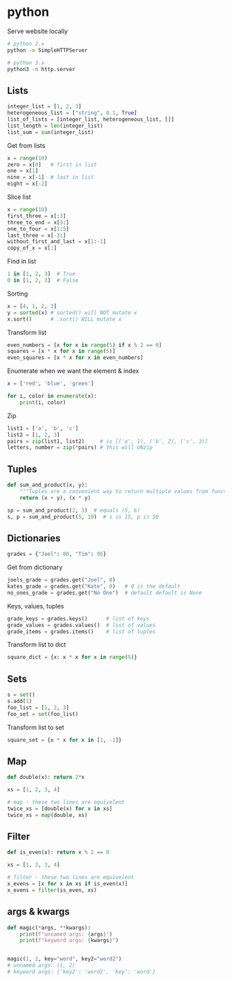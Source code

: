 # python

Serve website locally

```bash
# python 2.x
python -m SimpleHTTPServer

# python 3.x
python3 -m http.server
```

## Lists

```python
integer_list = [1, 2, 3]
heterogeneous_list = ["string", 0.1, True]
list_of_lists = [integer_list, heterogeneous_list, []]
list_length = len(integer_list)
list_sum = sum(integer_list)
```

Get from lists

```python
x = range(10)
zero = x[0]   # first in list
one = x[1]
nine = x[-1]  # last in list
eight = x[-2]
```

Slice list

```python
x = range(10)
first_three = x[:3]
three_to_end = x[3:]
one_to_four = x[1:5]
last_three = x[-3:]
without_first_and_last = x[1:-1]
copy_of_x = x[:]
```

Find in list

```python
1 in [1, 2, 3]  # True
0 in [1, 2, 3]  # False
```

Sorting

```python
x = [4, 1, 2, 3]
y = sorted(x) # sorted() will NOT mutate x
x.sort()      # .sort() WILL mutate x
```

Transform list

```python
even_numbers = [x for x in range(5) if x % 2 == 0]
squares = [x * x for x in range(5)]
even_squares = [x * x for x in even_numbers]
```

Enumerate when we want the element & index

```python
x = ['red', 'blue', 'green']

for i, color in enumerate(x):
    print(i, color)
```

Zip

```python
list1 = ['a', 'b', 'c']
list2 = [1, 2, 3]
pairs = zip(list1, list2)     # is [('a', 1), ('b', 2), ('c', 3)]
letters, number = zip(*pairs) # this will UNzip
```

## Tuples

```python
def sum_and_product(x, y):
    """Tuples are a convenient way to return multiple values from functions"""
    return (x + y), (x * y)

sp = sum_and_product(2, 3)  # equals (5, 6)
s, p = sum_and_product(5, 10)  # s is 15, p is 50
```

## Dictionaries

```python
grades = {"Joel": 80, "Tim": 95}
```

Get from dictionary

```python
joels_grade = grades.get("Joel", 0)
kates_grade = grades.get("Kate", 0)   # 0 is the default
no_ones_grade = grades.get("No One")  # default default is None
```

Keys, values, tuples

```python
grade_keys = grades.keys()      # list of keys
grade_values = grades.values()  # list of values
grade_items = grades.items()    # list of tuples
```

Transform list to dict

```python
square_dict = {x: x * x for x in range(5)}
```

## Sets

```python
s = set()
s.add(1)
foo_list = [1, 2, 3]
foo_set = set(foo_list)
```

Transform list to set

```python
square_set = {x * x for x in [1, -1]}
```

## Map

```python
def double(x): return 2*x

xs = [1, 2, 3, 4]

# map - these two lines are equivelent
twice_xs = [double(x) for x in xs]
twice_xs = map(double, xs)
```

## Filter

```python
def is_even(x): return x % 2 == 0

xs = [1, 2, 3, 4]

# filter - these two lines are equivelent
x_evens = [x for x in xs if is_even(x)]
x_evens = filter(is_even, xs)
```

## args & kwargs

```python
def magic(*args, **kwargs):
    print(f"unnamed args: {args}")
    print(f"keyword args: {kwargs}")


magic(1, 2, key="word", key2="word2")
# unnamed args: (1, 2)
# keyword args: {'key2': 'word2', 'key': 'word'}
```

